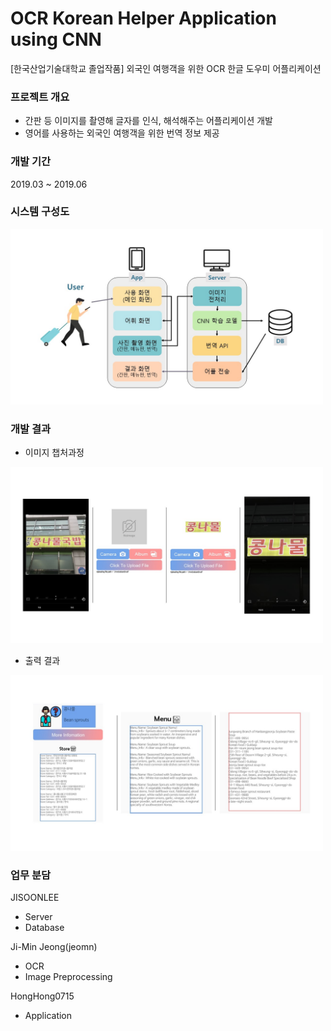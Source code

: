 # OCR Korean Helper Application using CNN
[한국산업기술대학교 졸업작품]
외국인 여행객을 위한 OCR 한글 도우미 어플리케이션

### 프로젝트 개요
+ 간판 등 이미지를 촬영해 글자를 인식, 해석해주는 어플리케이션 개발
+ 영어를 사용하는 외국인 여행객을 위한 번역 정보 제공


### 개발 기간
2019.03 ~ 2019.06


### 시스템 구성도
 <img src = "https://github.com/JISOONLEE/OCR-Korean-Helper-Application-using-CNN/blob/master/img/%EC%8B%9C%EC%8A%A4%ED%85%9C%20%EA%B5%AC%EC%84%B1%EB%8F%84.JPG" width="500">


### 개발 결과
+ 이미지 챕처과정
 <img src = "https://github.com/JISOONLEE/OCR-Korean-Helper-Application-using-CNN/blob/master/img/%EA%B3%BC%EC%A0%95.JPG" width="500">

+ 출력 결과
 <img src = "https://github.com/JISOONLEE/OCR-Korean-Helper-Application-using-CNN/blob/master/img/%EA%B2%B0%EA%B3%BC.JPG" width="500">


### 업무 분담
JISOONLEE
 + Server
 + Database

Ji-Min Jeong(jeomn)
 + OCR
 + Image Preprocessing

HongHong0715
 + Application
